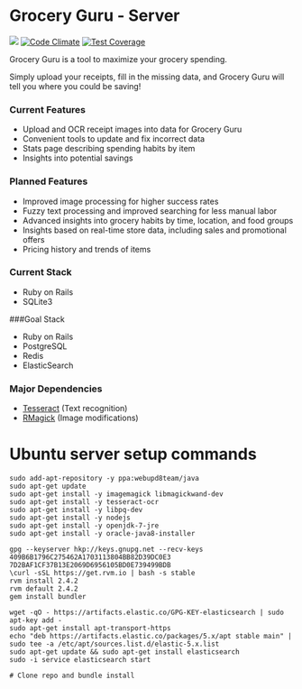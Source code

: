 # Grocery Guru - Server

<img src="https://hakiri.io/github/xhocquet/groceryguru-server/master.svg"> [![Code Climate](https://codeclimate.com/github/xhocquet/groceryguru-server/badges/gpa.svg)](https://codeclimate.com/github/xhocquet/groceryguru-server) [![Test Coverage](https://codeclimate.com/github/xhocquet/groceryguru-server/badges/coverage.svg)](https://codeclimate.com/github/xhocquet/groceryguru-server/coverage)

Grocery Guru is a tool to maximize your grocery spending.

Simply upload your receipts, fill in the missing data, and Grocery Guru will tell you where you could be saving!

### Current Features
- Upload and OCR receipt images into data for Grocery Guru
- Convenient tools to update and fix incorrect data
- Stats page describing spending habits by item
- Insights into potential savings

### Planned Features
- Improved image processing for higher success rates
- Fuzzy text processing and improved searching for less manual labor
- Advanced insights into grocery habits by time, location, and food groups
- Insights based on real-time store data, including sales and promotional offers
- Pricing history and trends of items

### Current Stack
- Ruby on Rails
- SQLite3

###Goal Stack
- Ruby on Rails
- PostgreSQL
- Redis
- ElasticSearch

### Major Dependencies
- [Tesseract](https://github.com/tesseract-ocr/) (Text recognition)
- [RMagick](https://rmagick.github.io/) (Image modifications)

# Ubuntu server setup commands
```
sudo add-apt-repository -y ppa:webupd8team/java
sudo apt-get update
sudo apt-get install -y imagemagick libmagickwand-dev
sudo apt-get install -y tesseract-ocr
sudo apt-get install -y libpq-dev
sudo apt-get install -y nodejs
sudo apt-get install -y openjdk-7-jre
sudo apt-get install -y oracle-java8-installer

gpg --keyserver hkp://keys.gnupg.net --recv-keys 409B6B1796C275462A1703113804BB82D39DC0E3 7D2BAF1CF37B13E2069D6956105BD0E739499BDB
\curl -sSL https://get.rvm.io | bash -s stable
rvm install 2.4.2
rvm default 2.4.2
gem install bundler

wget -qO - https://artifacts.elastic.co/GPG-KEY-elasticsearch | sudo apt-key add -
sudo apt-get install apt-transport-https
echo "deb https://artifacts.elastic.co/packages/5.x/apt stable main" | sudo tee -a /etc/apt/sources.list.d/elastic-5.x.list
sudo apt-get update && sudo apt-get install elasticsearch
sudo -i service elasticsearch start

# Clone repo and bundle install
```
